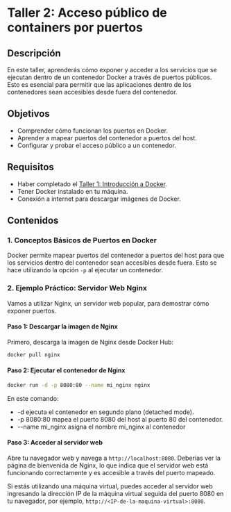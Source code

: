 # Taller 2: Acceso público de containers por puertos

## Descripción
En este taller, aprenderás cómo exponer y acceder a los servicios que se ejecutan dentro de un contenedor Docker a través de puertos públicos. Esto es esencial para permitir que las aplicaciones dentro de los contenedores sean accesibles desde fuera del contenedor.

## Objetivos
- Comprender cómo funcionan los puertos en Docker.
- Aprender a mapear puertos del contenedor a puertos del host.
- Configurar y probar el acceso público a un contenedor.

## Requisitos
- Haber completado el [Taller 1: Introducción a Docker](taller1-introduccion.md).
- Tener Docker instalado en tu máquina.
- Conexión a internet para descargar imágenes de Docker.

## Contenidos

### 1. Conceptos Básicos de Puertos en Docker
Docker permite mapear puertos del contenedor a puertos del host para que los servicios dentro del contenedor sean accesibles desde fuera. Esto se hace utilizando la opción `-p` al ejecutar un contenedor.

### 2. Ejemplo Práctico: Servidor Web Nginx
Vamos a utilizar Nginx, un servidor web popular, para demostrar cómo exponer puertos.

#### Paso 1: Descargar la imagen de Nginx
Primero, descarga la imagen de Nginx desde Docker Hub:
```bash
docker pull nginx
```

#### Paso 2: Ejecutar el contenedor de Nginx
```bash
docker run -d -p 8080:80 --name mi_nginx nginx
```
En este comando:
  -  -d ejecuta el contenedor en segundo plano (detached mode).
  -  -p 8080:80 mapea el puerto 8080 del host al puerto 80 del contenedor.
  -  --name mi_nginx asigna el nombre mi_nginx al contenedor

#### Paso 3: Acceder al servidor web
Abre tu navegador web y navega a `http://localhost:8080`. Deberías ver la página de bienvenida de Nginx, lo que indica que el servidor web está funcionando correctamente y es accesible a través del puerto mapeado.

Si estás utilizando una máquina virtual, puedes acceder al servidor web ingresando la dirección IP de la máquina virtual seguida del puerto 8080 en tu navegador, por ejemplo, `http://<IP-de-la-maquina-virtual>:8080`.
